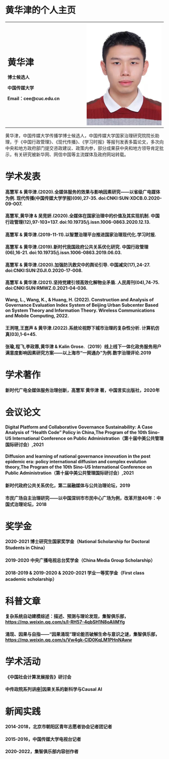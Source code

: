 # 黄华津的个人主页

<table border="0">
  <tr>
    <td width="50%">
      <h1>黄华津</h1>
      <p><b>博士候选人</b></p>
      <p><b>中国传媒大学</b></p>
      <p><b>Email：cee@cuc.edu.cn</b></p>
    </td>
    <td width="50%">
      <img src="ecae400a8a11ee2b5be7e842d74fd2e.jpg" width="100%"> 
    </td>
  </tr>
</table>

黄华津，中国传媒大学传播学博士候选人，中国传媒大学国家治理研究院院长助理，于《中国行政管理》、《现代传播》、《学习时报》等报刊发表多篇论文，多次向中央和地方政府部门提交咨政建议、政策内参，部分成果获中央和地方领导肯定批示，有关研究被新华网、网信中国等主流媒体及政府网站转载。


# 学术发表



#### 高慧军 & 黄华津.(2020).全媒体服务的效果与影响因素研究——以省级广电媒体为例. 现代传播(中国传媒大学学报)(09),27-35. doi:CNKI:SUN:XDCB.0.2020-09-007.
#### 高慧军,黄华津 & 吴竞妍.(2020).全媒体在国家治理中的价值及其实现机制. 中国行政管理(12),97-103+137. doi:10.19735/j.issn.1006-0863.2020.12.13.
#### 高慧军 & 黄华津.(2019-11-11).以智慧治理平台推进国家治理现代化.学习时报.
#### 高慧军 & 黄华津.(2019).新时代我国政府公共关系优化研究. 中国行政管理(06),16-21. doi:10.19735/j.issn.1006-0863.2019.06.03.
#### 高慧军 & 黄华津.(2020).加强防汛救灾中的舆论引导. 中国减灾(17),24-27. doi:CNKI:SUN:ZGJI.0.2020-17-008.
#### 高慧军 & 黄华津.(2021).坚持党建引领高效化解物业矛盾. 人民周刊(04),74-75. doi:CNKI:SUN:RMWZ.0.2021-04-036.
#### Wang, L., Wang, K., & Huang, H. (2022). Construction and Analysis of Governance Evaluation Index System of Beijing Urban Subcenter Based on System Theory and Information Theory. Wireless Communications and Mobile Computing, 2022.
#### 王洌瑄,王崑声 & 黄华津.(2022).系统论视野下城市治理的复杂性分析. 计算机仿真(03),1-6+45.
#### 张瑜,程飞,李政蓉,黄华津 & Kalin Grose.（2019）线上线下一体化政务服务用户满意度影响因素研究方案——以上海市“一网通办”为例.数字治理评论.2019


# 学术著作


#### 新时代广电全媒体服务治理创新，高慧军 黄华津 著，中国言实出版社，2020年



# 会议论文



#### Digital Platform and Collaborative Governance Sustainability: A Case Analysis of “Health Code” Policy in China,The Program of the 10th Sino-US International Conference on Public Administration（第十届中美公共管理国际研讨会）,2021
#### Diffusion and learning of national governance innovation in the post epidemic era: policy international diffusion and complex evolution theory,The Program of the 10th Sino-US International Conference on Public Administration（第十届中美公共管理国际研讨会）,2021
#### 新时代政府公共关系优化，第二届融媒体与公共治理论坛，2019
#### 市民广场自主治理研究——以中国深圳市市民中心广场为例，改革开放40年：中国式治理论坛，2018

# 奖学金

#### 2020-2021 博士研究生国家奖学金（National Scholarship for Doctoral Students in China）
#### 2019-2020 中央广播电视总台奖学金（China Media Group Scholarship）
#### 2018-2019 & 2019-2020 & 2020-2021 学业一等奖学金（First class academic scholarship）


# 科普文章


#### 复杂系统自动建模综述：描述、预测与理论发现，集智俱乐部，https://mp.weixin.qq.com/s/I-RH57-4qbSH1N8oAIiMYg
#### 涌现、因果与自指——“因果涌现”理论能否破解生命与意识之谜，集智俱乐部，https://mp.weixin.qq.com/s/Vw4gk-ClD0KqLM1PHnNAww


# 学术活动

#### 《中国社会计算发展报告》研讨会 
#### 中传政院系列讲座|因果关系的新科学与Causal Al


# 新闻实践

#### 2014-2018，北京市朝阳区青年志愿者协会记者团记者
#### 2015-2016，中国传媒大学电视台记者
#### 2020-2022，集智俱乐部内容创作者
